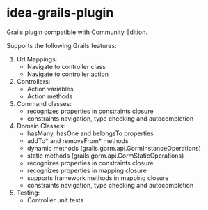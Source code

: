 # idea-grails-plugin
Grails plugin compatible with Community Edition.

Supports the following Grails features:
<ol>
    <li>Url Mappings:
        <ul>
            <li>Navigate to controller class
            <li>Navigate to controller action
        </ul>
    <li>Controllers:
        <ul>
            <li>Action variables
            <li>Action methods
        </ul>
    </li>
    <li>Command classes:
        <ul>
            <li>recognizes properties in constraints closure
            <li>constraints navigation, type checking and autocompletion
        </ul>
    </li>
    <li>Domain Classes:
        <ul>
            <li>hasMany, hasOne and belongsTo properties
            <li>addTo* and removeFrom* methods
            <li>dynamic methods (grails.gorm.api.GormInstanceOperations)
            <li>static methods (grails.gorm.api.GormStaticOperations)
            <li>recognizes properties in constraints closure
            <li>recognizes properties in mapping closure
            <li>supports framework methods in mapping closure
            <li>constraints navigation, type checking and autocompletion
        </ul>
    </li>
    <li>Testing:
        <ul>
            <li>Controller unit tests
        </ul>
    </li>
</ol>


